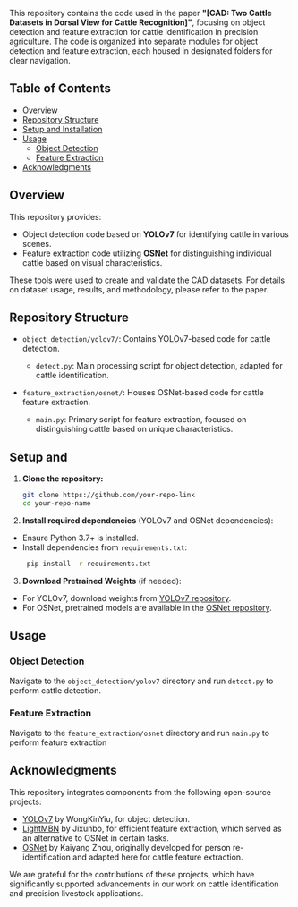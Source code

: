 This repository contains the code used in the paper **"[CAD: Two Cattle Datasets in Dorsal View for Cattle Recognition]"**, focusing on object detection and feature extraction for cattle identification in precision agriculture. The code is organized into separate modules for object detection and feature extraction, each housed in designated folders for clear navigation.

## Table of Contents
- [Overview](#overview)
- [Repository Structure](#repository-structure)
- [Setup and Installation](#setup-and-installation)
- [Usage](#usage)
  - [Object Detection](#object-detection)
  - [Feature Extraction](#feature-extraction)
- [Acknowledgments](#acknowledgments)


## Overview
This repository provides:
- Object detection code based on **YOLOv7** for identifying cattle in various scenes.
- Feature extraction code utilizing **OSNet** for distinguishing individual cattle based on visual characteristics.

These tools were used to create and validate the CAD datasets. For details on dataset usage, results, and methodology, please refer to the paper.

## Repository Structure

- `object_detection/yolov7/`: Contains YOLOv7-based code for cattle detection.
  - `detect.py`: Main processing script for object detection, adapted for cattle identification.
  
- `feature_extraction/osnet/`: Houses OSNet-based code for cattle feature extraction.
  - `main.py`: Primary script for feature extraction, focused on distinguishing cattle based on unique characteristics.

## Setup and 

1. **Clone the repository:**
   ```bash
   git clone https://github.com/your-repo-link
   cd your-repo-name
   ```
2. **Install required dependencies** (YOLOv7 and OSNet dependencies):

- Ensure Python 3.7+ is installed.
- Install dependencies from `requirements.txt`:
   ```bash
	pip install -r requirements.txt
   ```
3. **Download Pretrained Weights** (if needed):

- For YOLOv7, download weights from [YOLOv7 repository](https://github.com/WongKinYiu/yolov7).
- For OSNet, pretrained models are available in the [OSNet repository](https://github.com/KaiyangZhou/deep-person-reid).

## Usage

### Object Detection

Navigate to the `object_detection/yolov7` directory and run `detect.py` to perform cattle detection.

### Feature Extraction

Navigate to the `feature_extraction/osnet` directory and run `main.py` to perform feature extraction

## Acknowledgments

This repository integrates components from the following open-source projects:
- [YOLOv7](https://github.com/WongKinYiu/yolov7) by WongKinYiu, for object detection.
- [LightMBN](https://github.com/jixunbo/LightMBN) by Jixunbo, for efficient feature extraction, which served as an alternative to OSNet in certain tasks.
- [OSNet](https://github.com/KaiyangZhou/deep-person-reid) by Kaiyang Zhou, originally developed for person re-identification and adapted here for cattle feature extraction.

We are grateful for the contributions of these projects, which have significantly supported advancements in our work on cattle identification and precision livestock applications.

